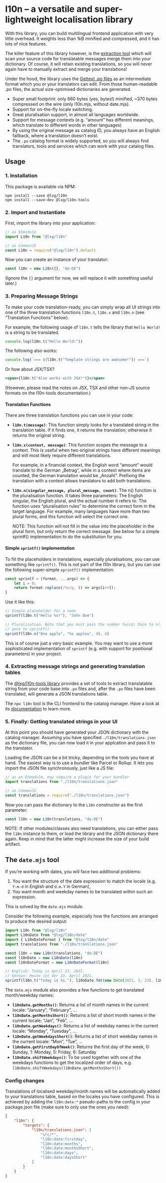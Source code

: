 # l10n – a versatile and super-lightweight localisation library

With this library, you can build multilingual frontend application with very little overhead. It weights less than 1kB minified and compressed, and it has lots of nice features.

The killer feature of this library however, is the [extraction tool](https://github.com/lxg/l10n-tools) which will scan your source code for translatable messages merge them into your dictionary. Of course, it will retain existing translations, so you will never again have to manually extract and merge your translations!

Under the hood, the library uses the [Gettext .po files](https://en.wikipedia.org/wiki/Gettext) as an intermediate format which you or your translators can edit. From those human-readable .po files, the actual size-optimised dictionaries are generated.

- Super small footprint: only 660 bytes (yes, bytes!) minified, ~370 bytes compressed on the wire (only l10n.mjs, without date.mjs).
- Support for on-the-fly locale switching.
- Great pluralisation support, in almost all languages worldwide.
- Support for message contexts (e.g. “amount” has different meanings, which translate to different words in other languages)
- By using the original message as catalog ID, you always have an English fallback, where a translation doesn’t exist.
- The `.po` catalog format is widely supported, so you will always find translators, tools and services which can work with your catalog files.

## Usage

### 1. Installation

This package is available via NPM:

```shell
npm install --save @lxg/l10n
npm install --save-dev @lxg/l10n-tools
```

### 2. Import and Instantiate

First, import the library into your application:

```js
// as ESmodule
import L10n from "@lxg/l10n"

// as CommonJS
const L10n = require("@lxg/l10n").default
```

Now you can create an instance of your translator:

```js
const l10n = new L10n({}, "de-DE")
```

(Ignore the `{}` argument for now, we will replace it with something useful later.)

### 3. Preparing Message Strings

To make your code translation-ready, you can simply wrap all UI strings into one of the three translation functions `l10n.t`, `l10n.x` and `l10n.n` (see “Translation Functions” below).

For example, the following usage of `l10n.t` tells the library that `Hello World!` is a string to be translated.

```js
console.log(l10n.t("Hello World!"))
```

The following also works:

```js
console.log(`=== ${l10n.t("Template strings are awesome!")} ===`)
```

Or how about JSX/TSX?

```jsx
<span>{l10n.t("Also works with JSX!")}</span>
```

(However, please read the notes on JSX, TSX and other non-JS source formats on the l10n-tools documentation.)

#### Translation Functions

There are three translation functions you can use in your code:

- **`l10n.t(message)`**: This function simply looks for a translated string in the translation table. If it finds one, it returns the translation; otherwise it returns the original string.

- **`l10n.x(context, message)`**: This function scopes the message to a context. This is useful when two original strings have different meanings and will most likely require different translations.

    For example, in a financial context, the English word “amount” would translate to the German „Betrag“, while in a context where items are counted, the German translation would be „Anzahl“. Prefixing the translation with a context allows translators to add both translations.

- **`l10n.n(singular_message, plural_message, count)`**: The n() function is the pluralisation function. It takes three parameters: The English singular, the English plural, and the actual number it refers to. The function uses “pluralisation rules” to determine the correct form in the target language. For example, many languages have more than two plural forms, and this function will select the correct one.

    NOTE: This function will not fill in the value into the placeholder in the plural form, but only return the correct message. See below for a simple sprintf() implementation to do the substitution for you.

#### Simple `sprintf()` implementation

To fill the placeholders in translations, especially pluralisations, you can use something like `sprintf()`. This is not part of the l10n library, but you can use the following super-simple `sprintf()` implementation:

```js
const sprintf = (format, ...args) => {
    let i = 0;
    return format.replace(/%s/g, () => args[i++]);
}
```

Use it like this:

```js
// Simple placeholder for a name
sprintf(l10n.t("Hello %s!"), "John Doe")

// Pluralisation. Note that you must pass the number twice: Once to n() and
// once to sprintf()
sprintf(l10n.n("One apple", "%s apples", 4), 4)
```

This is of course just a very basic example. You may want to use a more sophisticated implementation of `sprintf` (e.g. with support for positional parameters) in your project.

### 4. Extracting message strings and generating translation tables

The [@lxg/l10n-tools library](https://github.com/lxg/l10n-tools) provides a set of tools to extract translatable string from your code base into `.po` files and, after the `.po` files have been translated, will generate a JSON translations table.

The `npx l10n` tool is the CLI frontend to the catalog manager. Have a look at its  [documentation](https://github.com/lxg/l10n-tools)  to learn more.

### 5. Finally: Getting translated strings in your UI

At this point you should have generated your JSON dictionary with the catalog manager. Assuming you have specified `./l10n/translations.json` as the dictionary file, you can now load it in your applcation and pass it to the translator.

Loading the JSON can be a bit tricky, depending on the tools you have at hand. The easiest way is to use a bundler like Parcel or Rollup. It lets you import the JSON file synchronously, just like a JS file:

```js
// as an ESmodule, may require a plugin for your bundler
import translations from "./l10n/translations.json"

// as CommonJS
const translations = require("./l10n/translations.json")
```

Now you can pass the dictionary to the `L10n` constructor as the first parameter:

```js
const l10n = new L10n(translations, "de-DE")
```

NOTE: If other modules/classes also need translations, you can either pass the `l10n` instance to them, or load the library and the JSON dictionary there again. Keep in mind that the latter might increase the size of your build artifact.

## The `date.mjs` tool

If you’re working with dates, you will face two additional problems:

1. You want the structure of the date expression to match the locale (e.g. `Y-m-d` in English and `d.m.Y` in German),
2. You want month and weekday names to be translated *within* such an expression.

This is solved by the `date.mjs` module.

Consider the following example, especially how the functions are arranged to produce the desired output:

```js
import L10n from "@lxg/l10n"
import L10nDate from "@lxg/l10n/date"
import { L10nDateFormat } from "@lxg/l10n/date"
import translations from "./l10n/translations.json"

const l10n = new L10n(translations, "de-DE")
const l10nDate = new L10nDate(l10n)
const l10nDateFormat = new L10nDateFormat(l10n)

// English: Today is April 23, 2021.
// German: Heute ist der 23. April 2021.
sprintf(l10n.t("Today is %s."), l10nDate.fmt(new Date(2021, 3, 23), l10n.t("F j, Y")))
```

The `date.mjs` module also provides a few functions to get translated month/weekday names:

- **`l10nDate.getMonths()`**: Returns a list of month names in the current locale: “January”, “February”, …
- **`l10nDate.getMonthsShort()`**: Returns a list of short month names in the current locale: “Jan”, “Feb”, …
- **`l10nDate.getWeekdays()`**: Returns a list of weekday names in the current locale: “Monday”, “Tuesday”, …
- **`l10nDate.getWeekdaysShort()`**: Returns a list of short weekday names in the current locale: “Mon”, “Tue”, …
- **`l10nDate.getFirstDayOfWeek()`**: Returns the first day of the week, 0: Sunday, 1: Monday, 5: Friday, 6: Saturday
- **`l10nDate.shiftWeekdays()`**: To be used together with one of the weekdays functions to get the localized order of days, e.g. `l10nDate.shiftWeekdays(l10nDate.getMonthsShort())`

### Config changes

Translations of localised weekday/month names will be automatically added to your translations table, based on the locales you have configured. This is achieved by adding the `l10n:date:*` pseudo-paths to the config in your package.json file (make sure to only use the ones you need):

```json
{
    "l10n": {
        "targets": {
            "l10n/translations.json": [
                "src/*",
                "l10n:date:firstday",
                "l10n:date:months",
                "l10n:date:monthsShort",
                "l10n:date:days",
                "l10n:date:daysShort"
            ]
        }
    }
}
```
